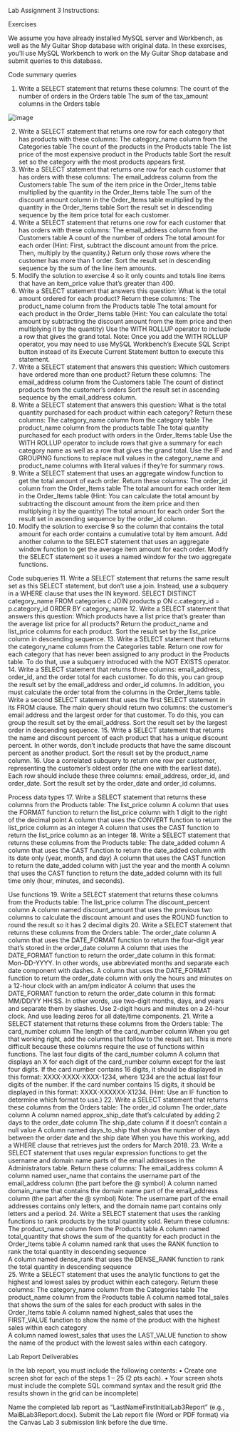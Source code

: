 Lab Assignment 3 Instructions: 
 
Exercises 
 
We assume you have already installed MySQL server and Workbench, as well as the My Guitar Shop database with original data. In these exercises, you’ll use MySQL Workbench to work on the My Guitar Shop database and submit queries to this database. 
 
Code summary queries 
1.	Write a SELECT statement that returns these columns: 
The count of the number of orders in the Orders table 
The sum of the tax_amount columns in the Orders table 

![image](https://user-images.githubusercontent.com/99063625/194417047-3a176da3-fdb1-4592-9965-c59247c12a44.png)

2.	Write a SELECT statement that returns one row for each category that has products with these columns: 
The category_name column from the Categories table 
The count of the products in the Products table 
The list price of the most expensive product in the Products table Sort the result set so the category with the most products appears first. 
3.	Write a SELECT statement that returns one row for each customer that has orders with these columns: 
The email_address column from the Customers table 
The sum of the item price in the Order_Items table multiplied by the quantity in the Order_Items table 
The sum of the discount amount column in the Order_Items table multiplied by the quantity in the Order_Items table 
Sort the result set in descending sequence by the item price total for each customer. 
4.	Write a SELECT statement that returns one row for each customer that has orders with these columns: 
The email_address column from the Customers table 
A count of the number of orders 
The total amount for each order (Hint: First, subtract the discount amount from the price. Then, multiply by the quantity.) 
Return only those rows where the customer has more than 1 order. 
Sort the result set in descending sequence by the sum of the line item amounts. 
5.	Modify the solution to exercise 4 so it only counts and totals line items that have an item_price value that’s greater than 400. 
6.	Write a SELECT statement that answers this question: What is the total amount ordered for each product? Return these columns: 
The product_name column from the Products table 
The total amount for each product in the Order_Items table (Hint: You can calculate the total amount by subtracting the discount amount from the item price and then multiplying it by the quantity) 
Use the WITH ROLLUP operator to include a row that gives the grand total. 
Note: Once you add the WITH ROLLUP operator, you may need to use MySQL Workbench’s Execute SQL Script button instead of its Execute Current Statement button to execute this statement. 
7.	Write a SELECT statement that answers this question: Which customers have ordered more than one product? Return these columns: 
The email_address column from the Customers table 
The count of distinct products from the customer’s orders 
Sort the result set in ascending sequence by the email_address column. 
8.	Write a SELECT statement that answers this question: What is the total quantity purchased for each product within each category? Return these columns: 
The category_name column from the category table 
The product_name column from the products table 
The total quantity purchased for each product with orders in the Order_Items table 
Use the WITH ROLLUP operator to include rows that give a summary for each category name as well as a row that gives the grand total. 
Use the IF and GROUPING functions to replace null values in the category_name and product_name columns with literal values if they’re for summary rows.  
9.	Write a SELECT statement that uses an aggregate window function to get the total amount of each order. Return these columns: 
The order_id column from the Order_Items table 
The total amount for each order item in the Order_Items table (Hint: You can calculate the total amount by subtracting the discount amount from the item price and then multiplying it by the quantity) 
The total amount for each order 
Sort the result set in ascending sequence by the order_id column. 
10.	Modify the solution to exercise 9 so the column that contains the total amount for each order contains a cumulative total by item amount. 
Add another column to the SELECT statement that uses an aggregate window function to get the average item amount for each order. 
Modify the SELECT statement so it uses a named window for the two aggregate functions. 
 
Code subqueries 
11.	Write a SELECT statement that returns the same result set as this SELECT statement, but don’t use a join. Instead, use a subquery in a WHERE clause that uses the IN keyword. 
SELECT DISTINCT category_name 
FROM categories c JOIN products p 
  ON c.category_id = p.category_id 
ORDER BY category_name 
12.	Write a SELECT statement that answers this question: Which products have a list price that’s greater than the average list price for all products? 
Return the product_name and list_price columns for each product. 
Sort the result set by the list_price column in descending sequence. 
13.	Write a SELECT statement that returns the category_name column from the Categories table. 
Return one row for each category that has never been assigned to any product in the Products table. To do that, use a subquery introduced with the NOT EXISTS operator. 
14.	Write a SELECT statement that returns three columns: email_address, order_id, and the order total for each customer. To do this, you can group the result set by the email_address and order_id columns. In addition, you must calculate the order total from the columns in the Order_Items table. Write a second SELECT statement that uses the first SELECT statement in its FROM clause. The main query should return two columns: the customer’s email address and the largest order for that customer. To do this, you can group the result set by the email_address. Sort the result set by the largest order in descending sequence. 
15.	Write a SELECT statement that returns the name and discount percent of each product that has a unique discount percent. In other words, don’t include products that have the same discount percent as another product. 
Sort the result set by the product_name column. 
16.	Use a correlated subquery to return one row per customer, representing the customer’s oldest order (the one with the earliest date). Each row should include these three columns: email_address, order_id, and order_date. 
Sort the result set by the order_date and order_id columns. 
 
Process data types 
17.	Write a SELECT statement that returns these columns from the Products table: 
The list_price column 
A	column that uses the FORMAT function to return the list_price column with 1 digit to the right of the decimal point 
A column that uses the CONVERT function to return the list_price column as an integer 
A column that uses the CAST function to return the list_price column as an integer 
18.	Write a SELECT statement that returns these columns from the Products table: 
The date_added column 
A	column that uses the CAST function to return the date_added column with its date only (year, month, and day) 
A column that uses the CAST function to return the date_added column with just the year and the month 
A column that uses the CAST function to return the date_added column with its full time only (hour, minutes, and seconds). 
 
Use functions 
19.	Write a SELECT statement that returns these columns from the Products table: 
The list_price column 
The discount_percent column 
A	column named discount_amount that uses the previous two columns to calculate the discount amount and uses the ROUND function to round the result so it has 2 decimal digits 
20.	Write a SELECT statement that returns these columns from the Orders table: 
The order_date column 
A	column that uses the DATE_FORMAT function to return the four-digit year that’s stored in the order_date column 
A column that uses the DATE_FORMAT function to return the order_date column in this format: Mon-DD-YYYY. In other words, use abbreviated months and separate each date component with dashes. 
A column that uses the DATE_FORMAT function to return the order_date column with only the hours and minutes on a 12-hour clock with an am/pm indicator A column that uses the DATE_FORMAT function to return the order_date column in this format: MM/DD/YY HH:SS. In other words, use two-digit months, days, and years and separate them by slashes. Use 2-digit hours and minutes on a 24-hour clock. And use leading zeros for all date/time components. 
21.	Write a SELECT statement that returns these columns from the Orders table: 
The card_number column 
The length of the card_number column 
When you get that working right, add the columns that follow to the result set. This is more difficult because these columns require the use of functions within functions. 
The last four digits of the card_number column 
A	column that displays an X for each digit of the card_number column except for the last four digits. If the card number contains 16 digits, it should be displayed in this format: XXXX-XXXX-XXXX-1234, where 1234 are the actual last four digits of the number. If the card number contains 15 digits, it should be displayed in this format: 
XXXX-XXXXXX-X1234. (Hint: Use an IF function to determine which format to use.) 
22.	Write a SELECT statement that returns these columns from the Orders table: 
The order_id column 
The order_date column 
A	column named approx_ship_date that’s calculated by adding 2 days to the order_date column 
The ship_date column if it doesn’t contain a null value 
A column named days_to_ship that shows the number of days between the order date and the ship date 
When you have this working, add a WHERE clause that retrieves just the orders for March 2018. 
23.	Write a SELECT statement that uses regular expression functions to get the username and domain name parts of the email addresses in the Administrators table. Return these columns: 
The email_address column 
A	column named user_name that contains the username part of the email_address column (the part before the @ symbol) 
A column named domain_name that contains the domain name part of the email_address column (the part after the @ symbol) 
Note: The username part of the email addresses contains only letters, and the domain name part contains only letters and a period. 
24.	Write a SELECT statement that uses the ranking functions to rank products by the total quantity sold. 
Return these columns: 
The product_name column from the Products table 
A	column named total_quantity that shows the sum of the quantity for each product in the 
Order_Items table 
A column named rank that uses the RANK function to rank the total quantity in descending sequence  
A column named dense_rank that uses the DENSE_RANK function to rank the total quantity in descending sequence  
25.	Write a SELECT statement that uses the analytic functions to get the highest and lowest sales by product within each category. Return these columns: 
The category_name column from the Categories table 
The product_name column from the Products table 
A	column named total_sales that shows the sum of the sales for each product with sales in the Order_Items table 
A column named highest_sales that uses the FIRST_VALUE function to show the name of the product with the highest sales within each category  
A column named lowest_sales that uses the LAST_VALUE function to show the name of the product with the lowest sales within each category.  
 
Lab Report Deliverables 
 
In the lab report, you must include the following contents: 
•	Create one screen shot for each of the steps 1 – 25 (2 pts each). 
•	Your screen shots must include the complete SQL command syntax and the result grid (the results shown in the grid can be incomplete) 
 
Name the completed lab report as “LastNameFirstInitialLab3Report” (e.g., MaiBLab3Report.docx).  Submit the Lab report file (Word or PDF format) via the Canvas Lab 3 submission link before the due time. 
